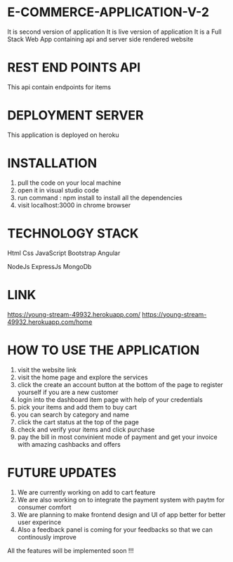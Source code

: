 # E-COMMERCE-APPLICATION-V-2
It is second version of application
It is live version of application
It is a Full Stack Web App containing api and server side rendered website

# REST END POINTS API
This api contain endpoints for items

# DEPLOYMENT SERVER
This application is deployed on heroku

# INSTALLATION
1) pull the code on your local machine 
2) open it in visual studio code
3) run command : npm install to install all the dependencies
4) visit localhost:3000 in chrome browser


# TECHNOLOGY STACK
Html
Css
JavaScript
Bootstrap
Angular

NodeJs
ExpressJs
MongoDb

# LINK
https://young-stream-49932.herokuapp.com/
https://young-stream-49932.herokuapp.com/home

# HOW TO USE THE APPLICATION
1) visit the website link
2) visit the home page and explore the services
3) click the create an account button at the bottom of the page to register yourself if you are a new customer
4) login into the dashboard item page with help of your credentials
5) pick your items and add them to buy cart
6) you can search by category and name 
7) click the cart status at the top of the page
8) check and verify your items and click purchase
9) pay the bill in most convinient mode of payment and get your invoice with amazing cashbacks and offers

# FUTURE UPDATES
1) We are currently working on add to cart feature 
2) We are also working on to integrate the payment system with paytm for consumer comfort
3) We are planning to make frontend design and UI of app better for better user experince
4) Also a feedback panel is coming for your feedbacks so that we can continously improve

All the features will be implemented soon !!!
